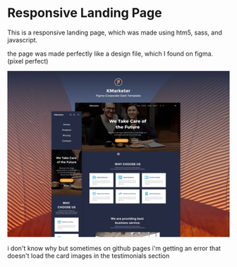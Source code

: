 # Responsive Landing Page

This is a responsive landing page, which was made using htm5, sass, and javascript.

the page was made perfectly like a design file, which I found on figma. (pixel perfect)

![Landingpage Thumbnail](./landingpage-thumbnail.png)

i don't know why but sometimes on github pages i'm getting an error that doesn't load the card images in the testimonials section
